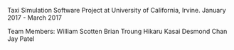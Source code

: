 Taxi Simulation Software Project at University of California, Irvine.
January 2017 - March 2017

Team Members:
William Scotten
Brian Troung
Hikaru Kasai
Desmond Chan
Jay Patel
